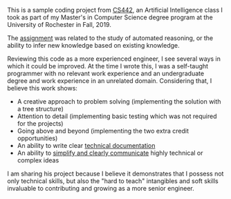 This is a sample coding project from [CS442](https://web.archive.org/web/20191031110434/https://www.cs.rochester.edu/u/apurtee/442/syllabus.html), an Artificial Intelligence class I took as part of my Master's in Computer Science degree program at the University of Rochester in Fall, 2019.

The [assignment]('p2/assignment.pdf') was related to the study of automated reasoning, or the ability to infer new knowledge based on existing knowledge.

Reviewing this code as a more experienced engineer, I see several ways in which it could be improved. At the time I wrote this, I was a self-taught programmer with no relevant work experience and an undergraduate degree and work experience in an unrelated domain. Considering that, I believe this work shows:

* A creative approach to problem solving (implementing the solution with a tree structure)
* Attention to detail (implementing basic testing which was not required for the projects)
* Going above and beyond (implementing the two extra credit opportunities)
* An ability to write clear [technical documentation](p2/writeup/report.pdf)
* An ability to [simplify and clearly communicate](p2/writeup/nontech_summary.pdf) highly technical or complex ideas

I am sharing his project because I believe it demonstrates that I possess not only technical skills, but also the "hard to teach" intangibles and soft skills invaluable to contributing and growing as a more senior engineer.
